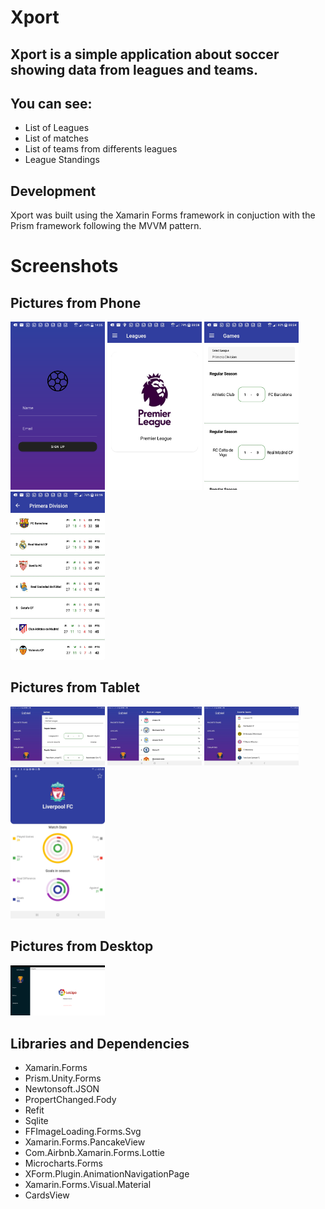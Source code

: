 # Xport

## Xport is a simple application about soccer showing data from leagues and teams.
## You can see:
* List of Leagues
* List of matches
* List of teams from differents leagues
* League Standings

## Development
Xport was built using the Xamarin Forms framework in conjuction with the Prism framework following the MVVM pattern.

# Screenshots

## Pictures from Phone


<img src="Login.png" width="30%">
<img src="League.jpeg" width="30%">
<img src="Match.jpeg" width="30%">
<img src="Table.jpeg" width="30%">

## Pictures from Tablet
<img src="MatchT.jpeg" width="30%">
<img src="LeagueT.jpeg" width="30%">
<img src="FavoriteT.jpeg" width="30%">
<img src="ChartsT.jpeg" width="30%">

## Pictures from Desktop
<img src="ScreenUWP.PNG" width="30%">

## Libraries and Dependencies
* Xamarin.Forms
* Prism.Unity.Forms
* Newtonsoft.JSON
* PropertChanged.Fody
* Refit
* Sqlite
* FFImageLoading.Forms.Svg
* Xamarin.Forms.PancakeView
* Com.Airbnb.Xamarin.Forms.Lottie
* Microcharts.Forms
* XForm.Plugin.AnimationNavigationPage
* Xamarin.Forms.Visual.Material
* CardsView
